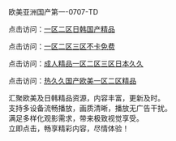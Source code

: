 欧美亚洲国产第一-0707-TD

点击访问：<a href="https://gfd-5xg.pages.dev/">一区二区日韩国产精品</a>

点击访问：<a href="https://fdhf-454.pages.dev/">一区二区三区不卡免费</a>

点击访问：<a href="https://bered.pages.dev/">成人精品一区二区三区日本久久</a>

点击访问：<a href="https://rtj-3zo.pages.dev/">热久久国产欧美一区二区精品</a>

汇聚欧美及日韩精品资源，内容丰富，更新及时。  
支持多设备流畅播放，画质清晰，播放无广告干扰。  
满足多样化观影需求，带来极致视觉享受。  
立即点击，畅享精彩内容，尽情体验！

<span style="display:none;">[Canonical link](https://github.com/bb070725/bb070725 ）</span>
